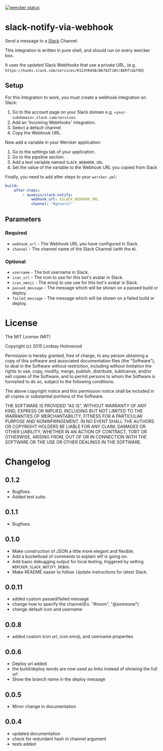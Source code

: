 [![wercker status](https://app.wercker.com/status/6077bdbf04300a6412268672fa39e71b/m "wercker status")](https://app.wercker.com/project/bykey/6077bdbf04300a6412268672fa39e71b)

# slack-notify-via-webhook

Send a message to a [Slack](https://slack.com/) Channel.

This integration is written in pure shell, and should run on every wercker box.

It uses the updated Slack WebHooks that use a private URL,
(e.g. `https://hooks.slack.com/services/R123YR45B/B678ZTJAY/AERfldaT9X`)

## Setup

For this integration to work, you must create a webhook integration on Slack:

1. Go to the account page on your Slack domain e.g. `<your-subdomain>.slack.com/services`.
1. Add an 'Incoming WebHooks' integration.
1. Select a default channel.
1. Copy the Webhook URL.

Now add a variable in your Wercker application:

1. Go to the settings tab of your application.
1. Go to the pipeline section.
1. Add a text variable named `SLACK_WEBHOOK_URL`
1. Set the value of the variable to the Webhook URL you copied from Slack

Finally, you need to add after steps to your `wercker.yml`:

``` yaml
build:
    after-steps:
        - auxesis/slack-notify:
            webhook_url: $SLACK_WEBHOOK_URL
            channel: "#general"
```

## Parameters

### Required

* `webhook_url` - The Webhook URL you have configured in Slack.
* `channel` - The channel name of the Slack Channel (with the `#`).

### Optional

* `username` - The bot username in Slack.
* `icon_url` - The icon to use for this bot's avatar in Slack.
* `icon_emoji` - The emoji to use use for this bot's avatar is Slack.
* `passed_message` - The message which will be shown on a passed build or deploy.
* `failed_message` - The message which will be shown on a failed build or deploy.

# License

The MIT License (MIT)

Copyright (c) 2015 Lindsay Holmwood

Permission is hereby granted, free of charge, to any person obtaining a copy of
this software and associated documentation files (the "Software"), to deal in
the Software without restriction, including without limitation the rights to
use, copy, modify, merge, publish, distribute, sublicense, and/or sell copies of
the Software, and to permit persons to whom the Software is furnished to do so,
subject to the following conditions:

The above copyright notice and this permission notice shall be included in all
copies or substantial portions of the Software.

THE SOFTWARE IS PROVIDED "AS IS", WITHOUT WARRANTY OF ANY KIND, EXPRESS OR
IMPLIED, INCLUDING BUT NOT LIMITED TO THE WARRANTIES OF MERCHANTABILITY, FITNESS
FOR A PARTICULAR PURPOSE AND NONINFRINGEMENT. IN NO EVENT SHALL THE AUTHORS OR
COPYRIGHT HOLDERS BE LIABLE FOR ANY CLAIM, DAMAGES OR OTHER LIABILITY, WHETHER
IN AN ACTION OF CONTRACT, TORT OR OTHERWISE, ARISING FROM, OUT OF OR IN
CONNECTION WITH THE SOFTWARE OR THE USE OR OTHER DEALINGS IN THE SOFTWARE.

# Changelog

## 0.1.2
- Bugfixes.
- Added test suite.

## 0.1.1
- Bugfixes.

## 0.1.0
- Make construction of JSON a little more elegant and flexible.
- Add a bucketload of comments to explain wtf is going on.
- Add basic debugging output for local testing, triggered by setting `WERCKER_SLACK_NOTIFY_DEBUG`.
- Make README easier to follow. Update instructions for latest Slack.

## 0.0.11
- added custom passed/failed message
- change how to specify the channel(Ex. "#room", "@someone")
- change default icon and username

## 0.0.8
- added custom icon url, icon emoji, and username properties

## 0.0.6
- Deploy url added
- the build/deploy words are now used as links instead of showing the full
url
- Show the branch name in the deploy message

## 0.0.5
- Minor change in documentation

## 0.0.4
- updated documentation
- check for redundant hash in channel argument
- tests added
